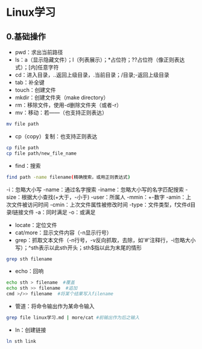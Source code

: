 # Linux学习

## 0.基础操作

- pwd：求出当前路径
- ls：a（显示隐藏文件）；l（列表展示）；*占位符；??占位符（像正则表达式）；[内]任意字符
- cd：进入目录，..返回上级目录，.当前目录；/目录;-返回上级目录
- tab：补全键
- touch：创建文件
- mkdir：创建文件夹（make directory）
- rm：移除文件，使用-d删除文件夹（或者-r）
- mv：移动：若——（也支持正则表达）

```bash
mv file path
```

- cp（copy）复制：也支持正则表达

```bash
cp file path
cp file path/new_file_name
```

- find：搜索

```bash
find path -name filename(精确搜索，或用正则表达式)
```

-i：忽略大小写
-name：通过名字搜索
-iname：忽略大小写的名字匹配搜索
-size：根据大小查找(+大于，-小于)
-user：所属人
-mmin：+-数字
-amin：上次文件被访问时间
-cmin：上次文件属性被修改时间
-type：文件类型，f文件d目录l链接文件
-a：同时满足
-o：或满足

- locate：定位文件
- cat/more：显示文件内容（-n显示行号）
- grep：抓取文本文件（-n行号，-v反向抓取，去除，如'#'注释行，-i忽略大小写）；^sth表示以此sth开头；sth$指以此为末尾的情形

```bash
grep sth filename
```

- echo：回响

```bash
echo sth > filename  #覆盖
echo sth >> filename  #追加
cmd >/>> filename  #将某个结果写入filename
```

- 管道：将命令输出作为某命令输入

```bash
grep file linux学习.md | more/cat #前输出作为后之输入
```

- ln：创建链接

```bash
ln sth link
```